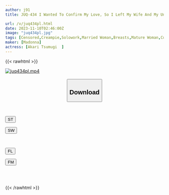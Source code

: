 ```yaml
---
author: j91
title: JUQ-434 I Wanted To Confirm My Love, So I Left My Wife And My Unfaithful Junior Alone For 3 Hours... My NTR Story About How My Wife Was Stolen From Me With A Total Of 16 Vaginal Cum Shots Without Pulling Out Tsumugi Akari

url: /v/juq434pl.html
date: 2023-11-10T02:46:00Z
image: "juq434pl.jpg"
tags: [Censored,Creampie,Solowork,Married Woman,Breasts,Mature Woman,Cuckold	 ]
maker: [Madonna]
actress: [Akari Tsumugi  ]
---
```



{{< rawhtml >}}

<div class="video" data-videoid="kpB7OdJ0pQCOL34">
    <a href="javascript:;">
        <img src="https://my.j91.asia/v/juq434pl.jpg" width="WIDTH" height="HEIGHT" alt="juq434pl.mp4" loading="lazy">
    </a>
</div>

<script type="text/javascript" src="https://j91.asia/asset/on-demand-st.js"></script>

<br>
  <link rel="stylesheet" href="https://j91.asia/asset/bs5.css">
  
  <center>
  <button class="btn btn-primary" type="button" data-bs-toggle="collapse" data-bs-target=".multi-collapse" aria-expanded="false" aria-controls="multiCollapseExample1 multiCollapseExample2"><h2>Download</h2></button></center>
</p>
<div class="row">
  <div class="col">
    <div class="collapse multi-collapse" id="multiCollapseExample1">
      <div class="card card-body">
	      	      <br>
<div class="buttons">  
<p><a href="https://streamtape.to/v/kpB7OdJ0pQCOL34" target="_blank"><button class="btn-hover color-3"><i class="fa fa-download"></i> ST</button></a></p>
<p><a href="https://sfastwish.com/azp5bqoji0rt" target="_blank"><button class="btn-hover color-2"><i class="fa fa-download"></i> SW</button></a></p></div>
    </div>
  </div>
</div>
  <div class="col">
    <div class="collapse multi-collapse" id="multiCollapseExample2">
      <div class="card card-body">
	      <br>
<div class="buttons">
<p><a href="https://fviplions.com/f/wzpn81hiaw8z" target="_blank"><button class="btn-hover color-9"><i class="fa fa-download"></i> FL</button></a></p>
<p><a href="https://filemoon.sx/d/vmq490aa5ju4" target="_blank"><button class="btn-hover color-8"><i class="fa fa-download"></i> FM</button></a></p></div>
<br><br>
      </div>
    </div>
  </div>
</div>

{{< /rawhtml >}}
